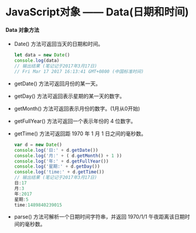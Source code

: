 # JavaScript对象 —— Data(日期和时间)
 
#### Data 对象方法

- Date() 方法可返回当天的日期和时间。

  ```JavaScript
  let data = new Date()
  console.log(data)
  // 输出结果 (笔记记于2017年3月17日)
  // Fri Mar 17 2017 16:13:41 GMT+0800 (中国标准时间)
  ```

- getDate() 方法可返回月份的某一天。

- getDay() 方法可返回表示星期的某一天的数字。

- getMonth() 方法可返回表示月份的数字。(1月从0开始)

- getFullYear() 方法可返回一个表示年份的 4 位数字。

- getTime() 方法可返回距 1970 年 1 月 1 日之间的毫秒数。

  ```JavaScript
  var d = new Date()
  console.log('日:' + d.getDate())
  console.log('月:' + ( d.getMonth() + 1 ))
  console.log('年:' + d.getFullYear())
  console.log('星期:' + d.getDay())
  console.log('time:' + d.getTime())
  // 输出结果 (笔记记于2017年3月17日)
  日:17
  月:3
  年:2017
  星期:5
  time:1489840239015
  ```

- parse() 方法可解析一个日期时间字符串，并返回 1970/1/1 午夜距离该日期时间的毫秒数。
